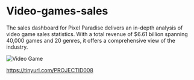 # Video-games-sales
The sales dashboard for Pixel Paradise delivers an in-depth analysis of video game sales statistics. With a total revenue of $6.61 billion spanning 40,000 games and 20 genres, it offers a comprehensive view of the industry.

![Video Game](https://github.com/user-attachments/assets/02f51b3b-8be2-43e9-bc25-71d443fd20df)

https://tinyurl.com/PROJECTID008
